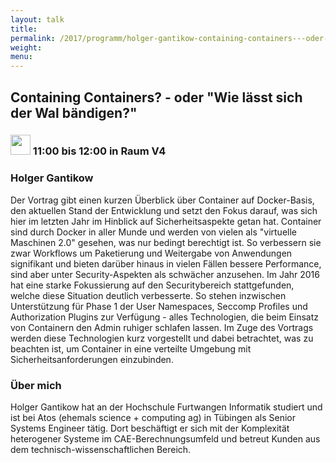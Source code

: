 ```yaml
---
layout: talk
title:
permalink: /2017/programm/holger-gantikow-containing-containers---oder-wie-laesst-sich-der-wal-baendigen/
weight:
menu:
---
```

## Containing Containers? - oder "Wie lässt sich der Wal bändigen?"

### <img height = "32" src="../../../images/talk.svg"> 11:00 bis 12:00 in Raum V4

### Holger Gantikow

Der Vortrag gibt einen kurzen Überblick über Container auf Docker-Basis, den aktuellen Stand der Entwicklung und setzt den Fokus darauf, was sich hier im letzten Jahr im Hinblick auf Sicherheitsaspekte getan hat.  Container sind durch Docker in aller Munde und werden von vielen als "virtuelle Maschinen 2.0" gesehen, was nur bedingt berechtigt ist. So verbessern sie zwar Workflows um Paketierung und Weitergabe von Anwendungen signifikant und bieten darüber hinaus in vielen Fällen bessere Performance, sind aber unter Security-Aspekten als schwächer anzusehen.  Im Jahr 2016 hat eine starke Fokussierung auf den Securitybereich stattgefunden, welche diese Situation deutlich verbesserte. So stehen inzwischen Unterstützung für Phase 1 der User Namespaces, Seccomp Profiles und Authorization Plugins zur Verfügung - alles Technologien, die beim Einsatz von Containern den Admin ruhiger schlafen lassen.  Im Zuge des Vortrags werden diese Technologien kurz vorgestellt und dabei betrachtet, was zu beachten ist, um Container in eine verteilte Umgebung mit Sicherheitsanforderungen einzubinden.

### Über mich

Holger Gantikow hat an der Hochschule Furtwangen Informatik studiert und ist bei Atos (ehemals science + computing ag) in Tübingen als Senior Systems Engineer tätig. Dort beschäftigt er sich mit der Komplexität heterogener Systeme im  CAE-Berechnungsumfeld und betreut Kunden aus dem technisch-wissenschaftlichen Bereich.

